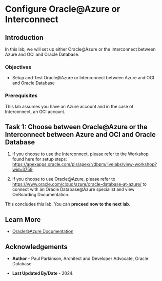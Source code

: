 # Configure Oracle@Azure or Interconnect

## Introduction

In this lab, we will set up either Oracle@Azure or the Interconnect between Azure and OCI and Oracle Database.

### Objectives

* Setup and Test Oracle@Azure or Interconnect between Azure and OCI and Oracle Database

### Prerequisites

This lab assumes you have an Azure account and in the case of Interconnect, an OCI account.

## Task 1: Choose between Oracle@Azure or the Interconnect between Azure and OCI and Oracle Database 

1. If you choose to use the Interconnect, please refer to the Workshop found here for setup steps: https://apexapps.oracle.com/pls/apex/r/dbpm/livelabs/view-workshop?wid=3759

2. If you choose to use Oracle@Azure, please refer to https://www.oracle.com/cloud/azure/oracle-database-at-azure/ to connect with an Oracle Database@Azure specialist and view OnBoarding Documentation.

This concludes this lab. You can **proceed now to the next lab**.

## Learn More

* [Oracle@Azure Documentation](https://www.oracle.com/cloud/azure/oracle-database-at-azure/)

## Acknowledgements

* **Author** - Paul Parkinson, Architect and Developer Advocate, Oracle Database

* **Last Updated By/Date** - 2024.